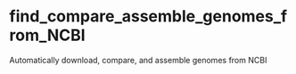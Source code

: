 # find_compare_assemble_genomes_from_NCBI
Automatically download, compare, and assemble genomes from NCBI 

